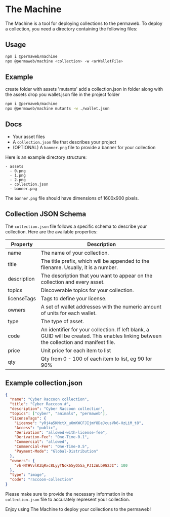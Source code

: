 # The Machine

The Machine is a tool for deploying collections to the permaweb. To deploy a collection, you need a directory containing the following files:

## Usage

```sh
npm i @permaweb/machine
npx @permaweb/machine <collection> -w <arWalletFile>
```

## Example

create folder with assets 'mutants'
add a collection.json in folder along with the assets
drop you wallet.json file in the project folder

```sh
npm i @permaweb/machine
npx @permaweb/machine mutants -w ./wallet.json
```

## Docs

- Your asset files
- A `collection.json` file that describes your project
- (OPTIONAL) A `banner.png` file to provide a banner for your collection

Here is an example directory structure:

```
- assets
  - 0.png
  - 1.png
  - 2.png
  - collection.json
  - banner.png
```

The `banner.png` file should have dimensions of 1600x900 pixels.

## Collection JSON Schema

The `collection.json` file follows a specific schema to describe your collection. Here are the available properties:

| Property    | Description                                                                                                                              |
| ----------- | ---------------------------------------------------------------------------------------------------------------------------------------- |
| name        | The name of your collection.                                                                                                             |
| title       | The title prefix, which will be appended to the filename. Usually, it is a number.                                                       |
| description | The description that you want to appear on the collection and every asset.                                                               |
| topics      | Discoverable topics for your collection.                                                                                                 |
| licenseTags | Tags to define your license.                                                                                                             |
| owners      | A set of wallet addresses with the numeric amount of units for each wallet.                                                              |
| type        | The type of asset.                                                                                                                       |
| code        | An identifier for your collection. If left blank, a GUID will be created. This enables linking between the collection and manifest file. |
| price       | Unit price for each item to list                                                                                                         |
| qty         | Qty from 0 - 100 of each item to list, eg 90 for 90%                                                                                     |

## Example collection.json

```json
{
  "name": "Cyber Raccoon collection",
  "title": "Cyber Raccoon #",
  "description": "Cyber Raccoon collection",
  "topics": ["cyber", "animals", "permaweb"],
  "licenseTags": {
    "License": "yRj4a5KMctX_uOmKWCFJIjmY8DeJcusVk6-HzLiM_t8",
    "Access": "public",
    "Derivation": "allowed-with-license-fee",
    "Derivation-Fee": "One-Time-0.1",
    "Commercial": "allowed",
    "Commercial-Fee": "One-Time-0.5",
    "Payment-Mode": "Global-Distribution"
  },
  "owners": {
    "vh-NTHVvlKZqRxc8LyyTNok65yQ55a_PJ1zWLb9G2JI": 100
  },
  "type": "image",
  "code": "raccoon-collection"
}
```

Please make sure to provide the necessary information in the `collection.json` file to accurately represent your collection.

Enjoy using The Machine to deploy your collections to the permaweb!

